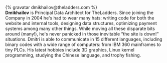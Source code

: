 <div class="profile-container">
  <div class="profile-thumb">
    {% gravatar dmikhailov@theladders.com %}
  </div>
  <div class="profile-content">
    <strong>Dmikhailov</strong> is Principal Data Architect for TheLadders. Since joining the Company in 2004 he's had to wear many hats: writing code for both the website and internal tools, designing data structures, optimizing payment systems among many other things. While moving all these disparate bits around (many!), he's never panicked in those inevitable “the site is down!” situations. Dmitri is able to communicate in 15 different languages, including binary codes with a wide range of computers: from IBM 360 mainframes to tiny PLCs. His latest hobbies include 3D graphics, Linux kernel programming, studying the Chinese language, and trophy fishing.
  </div>
</div>
